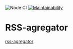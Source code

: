 ![Node CI](https://github.com/f1eeman/frontend-project-lvl3/workflows/Node%20CI/badge.svg)
[![Maintainability](https://api.codeclimate.com/v1/badges/79601caf382081cb6332/maintainability)](https://codeclimate.com/github/f1eeman/frontend-project-lvl3/maintainability)

# RSS-agregator

[rss-agregator](https://rss-agregator.vercel.app/)